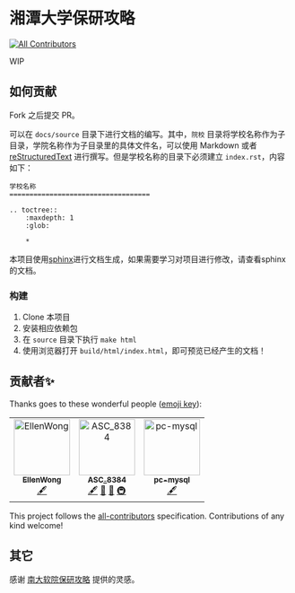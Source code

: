 # 湘潭大学保研攻略
<!-- ALL-CONTRIBUTORS-BADGE:START - Do not remove or modify this section -->
[![All Contributors](https://img.shields.io/badge/all_contributors-3-orange.svg?style=flat-square)](#contributors-)
<!-- ALL-CONTRIBUTORS-BADGE:END -->

WIP

## 如何贡献

Fork 之后提交 PR。

可以在 `docs/source` 目录下进行文档的编写。其中，`院校` 目录将学校名称作为子目录，学院名称作为子目录里的具体文件名，可以使用 Markdown 或者 [reStructuredText](http://www.sphinx-doc.org/en/master/usage/restructuredtext/basics.html) 进行撰写。但是学校名称的目录下必须建立 `index.rst`，内容如下：

```
学校名称
===================================

.. toctree::
    :maxdepth: 1
    :glob:

    *
```

本项目使用[sphinx](http://www.sphinx-doc.org/en/master/contents.html)进行文档生成，如果需要学习对项目进行修改，请查看sphinx的文档。

### 构建

1. Clone 本项目
2. 安装相应依赖包
3. 在 `source` 目录下执行 `make html`
4. 使用浏览器打开 `build/html/index.html`，即可预览已经产生的文档！

## 贡献者✨

Thanks goes to these wonderful people ([emoji key](https://allcontributors.org/docs/en/emoji-key)):

<!-- ALL-CONTRIBUTORS-LIST:START - Do not remove or modify this section -->
<!-- prettier-ignore-start -->
<!-- markdownlint-disable -->
<table>
  <tbody>
    <tr>
      <td align="center"><a href="https://ellenwong.github.io/about/"><img src="https://avatars.githubusercontent.com/u/35458803?v=4?s=100" width="100px;" alt="EllenWong"/><br /><sub><b>EllenWong</b></sub></a><br /><a href="#content-EllenWong" title="Content">🖋</a></td>
      <td align="center"><a href="http://www.asc8384.top/"><img src="https://avatars.githubusercontent.com/u/29878345?v=4?s=100" width="100px;" alt="ASC_8384"/><br /><sub><b>ASC_8384</b></sub></a><br /><a href="#content-ASC8384" title="Content">🖋</a> <a href="https://github.com/ASC8384/XTU-postgraduate-recommendation/pulls?q=is%3Apr+reviewed-by%3AASC8384" title="Reviewed Pull Requests">👀</a> <a href="#ideas-ASC8384" title="Ideas, Planning, & Feedback">🤔</a> <a href="#infra-ASC8384" title="Infrastructure (Hosting, Build-Tools, etc)">🚇</a></td>
      <td align="center"><a href="https://github.com/pc-mysql"><img src="https://avatars.githubusercontent.com/u/52450205?v=4?s=100" width="100px;" alt="pc-mysql"/><br /><sub><b>pc-mysql</b></sub></a><br /><a href="#content-pc-mysql" title="Content">🖋</a></td>
    </tr>
  </tbody>
  <tfoot>
    
  </tfoot>
</table>

<!-- markdownlint-restore -->
<!-- prettier-ignore-end -->

<!-- ALL-CONTRIBUTORS-LIST:END -->

This project follows the [all-contributors](https://github.com/all-contributors/all-contributors) specification. Contributions of any kind welcome!

## 其它

感谢 [南大软院保研攻略](https://github.com/NJU-SE-15-share-review/postgraduate-recommendation) 提供的灵感。